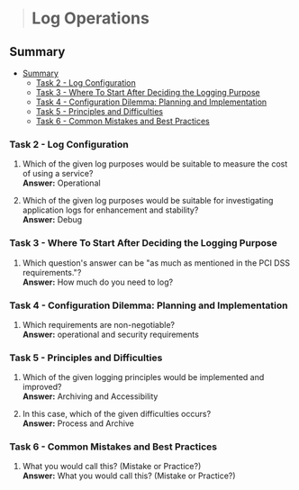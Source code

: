> # Log Operations

## Summary
- [Summary](#summary)
  - [Task 2 - Log Configuration](#task-2---log-configuration)
  - [Task 3 - Where To Start After Deciding the Logging Purpose](#task-3---where-to-start-after-deciding-the-logging-purpose)
  - [Task 4 - Configuration Dilemma: Planning and Implementation](#task-4---configuration-dilemma-planning-and-implementation)
  - [Task 5 - Principles and Difficulties](#task-5---principles-and-difficulties)
  - [Task 6 - Common Mistakes and Best Practices](#task-6---common-mistakes-and-best-practices)

### Task 2 - Log Configuration
1. Which of the given log purposes would be suitable to measure the cost of using a service?<br>
    **Answer:** Operational 

1. Which of the given log purposes would be suitable for investigating application logs for enhancement and stability?<br>
    **Answer:** Debug

### Task 3 - Where To Start After Deciding the Logging Purpose
1. Which question's answer can be "as much as mentioned in the PCI DSS requirements."?<br>
    **Answer:** How much do you need to log?

### Task 4 - Configuration Dilemma: Planning and Implementation
1. Which requirements are non-negotiable?<br>
    **Answer:** operational and security requirements

### Task 5 - Principles and Difficulties
1. Which of the given logging principles would be implemented and improved?<br>
    **Answer:** Archiving and Accessibility

1. In this case, which of the given difficulties occurs?<br>
    **Answer:** Process and Archive

### Task 6 - Common Mistakes and Best Practices
1. What you would call this? (Mistake or Practice?)<br>
    **Answer:** What you would call this? (Mistake or Practice?)
